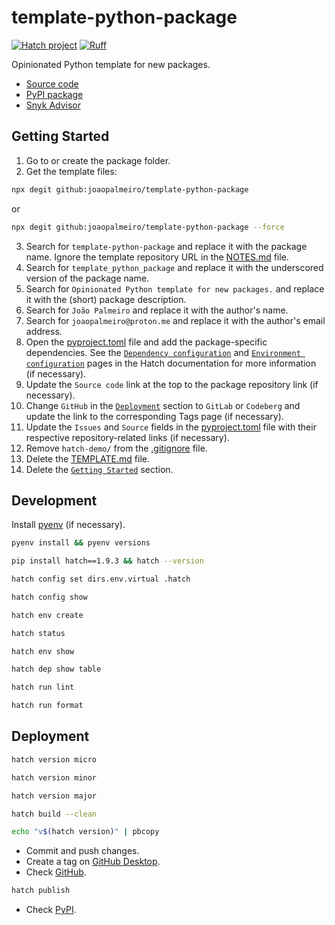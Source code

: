 # template-python-package

[![Hatch project](https://img.shields.io/badge/%F0%9F%A5%9A-Hatch-4051b5.svg)](https://github.com/pypa/hatch)
[![Ruff](https://img.shields.io/endpoint?url=https://raw.githubusercontent.com/astral-sh/ruff/main/assets/badge/v2.json)](https://github.com/astral-sh/ruff)

Opinionated Python template for new packages.

- [Source code](https://github.com/joaopalmeiro/template-python-package)
- [PyPI package](https://pypi.org/project/template-python-package/)
- [Snyk Advisor](https://snyk.io/advisor/python/template-python-package)

## Getting Started

1. Go to or create the package folder.
2. Get the template files:

```bash
npx degit github:joaopalmeiro/template-python-package
```

or

```bash
npx degit github:joaopalmeiro/template-python-package --force
```

3. Search for `template-python-package` and replace it with the package name. Ignore the template repository URL in the [NOTES.md](NOTES.md) file.
4. Search for `template_python_package` and replace it with the underscored version of the package name.
5. Search for `Opinionated Python template for new packages.` and replace it with the (short) package description.
6. Search for `João Palmeiro` and replace it with the author's name.
7. Search for `joaopalmeiro@proton.me` and replace it with the author's email address.
8. Open the [pyproject.toml](pyproject.toml) file and add the package-specific dependencies. See the [`Dependency configuration`](https://hatch.pypa.io/latest/config/dependency/) and [`Environment configuration`](https://hatch.pypa.io/latest/config/environment/overview/#dependencies) pages in the Hatch documentation for more information (if necessary).
9. Update the `Source code` link at the top to the package repository link (if necessary).
10. Change `GitHub` in the [`Deployment`](#deployment) section to `GitLab` or `Codeberg` and update the link to the corresponding Tags page (if necessary).
11. Update the `Issues` and `Source` fields in the [pyproject.toml](pyproject.toml) file with their respective repository-related links (if necessary).
12. Remove `hatch-demo/` from the [.gitignore](.gitignore) file.
13. Delete the [TEMPLATE.md](TEMPLATE.md) file.
14. Delete the [`Getting Started`](#getting-started) section.

## Development

Install [pyenv](https://github.com/pyenv/pyenv) (if necessary).

```bash
pyenv install && pyenv versions
```

```bash
pip install hatch==1.9.3 && hatch --version
```

```bash
hatch config set dirs.env.virtual .hatch
```

```bash
hatch config show
```

```bash
hatch env create
```

```bash
hatch status
```

```bash
hatch env show
```

```bash
hatch dep show table
```

```bash
hatch run lint
```

```bash
hatch run format
```

## Deployment

```bash
hatch version micro
```

```bash
hatch version minor
```

```bash
hatch version major
```

```bash
hatch build --clean
```

```bash
echo "v$(hatch version)" | pbcopy
```

- Commit and push changes.
- Create a tag on [GitHub Desktop](https://github.blog/2020-05-12-create-and-push-tags-in-the-latest-github-desktop-2-5-release/).
- Check [GitHub](https://github.com/joaopalmeiro/template-python-package/tags).

```bash
hatch publish
```

- Check [PyPI](https://pypi.org/project/template-python-package/).

